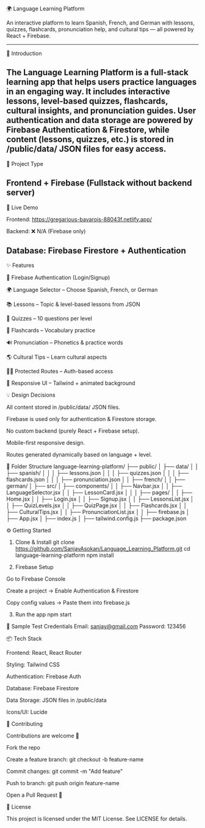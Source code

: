 🌍 Language Learning Platform

An interactive platform to learn Spanish, French, and German with lessons, quizzes, flashcards, pronunciation help, and cultural tips — all powered by React + Firebase.

---
📌 Introduction

The Language Learning Platform is a full-stack learning app that helps users practice languages in an engaging way.
It includes interactive lessons, level-based quizzes, flashcards, cultural insights, and pronunciation guides.
User authentication and data storage are powered by Firebase Authentication & Firestore, while content (lessons, quizzes, etc.) is stored in /public/data/ JSON files for easy access.
---
🔧 Project Type

Frontend + Firebase (Fullstack without backend server)
---
🚀 Live Demo

Frontend: https://gregarious-bavarois-88043f.netlify.app/

Backend: ❌ N/A (Firebase only)

Database: Firebase Firestore + Authentication
---
✨ Features

🔐 Firebase Authentication (Login/Signup)

🌍 Language Selector – Choose Spanish, French, or German

📚 Lessons – Topic & level-based lessons from JSON

📝 Quizzes – 10 questions per level

🧠 Flashcards – Vocabulary practice

🔊 Pronunciation – Phonetics & practice words

🌎 Cultural Tips – Learn cultural aspects

🧑‍💻 Protected Routes – Auth-based access

🎨 Responsive UI – Tailwind + animated background

💡 Design Decisions

All content stored in /public/data/ JSON files.

Firebase is used only for authentication & Firestore storage.

No custom backend (purely React + Firebase setup).

Mobile-first responsive design.

Routes generated dynamically based on language + level.

📂 Folder Structure
language-learning-platform/
├── public/
│   ├── data/
│   │   ├── spanish/
│   │   │   ├── lessons.json
│   │   │   ├── quizzes.json
│   │   │   ├── flashcards.json
│   │   │   ├── pronunciation.json
│   │   ├── french/
│   │   ├── german/
│
├── src/
│   ├── components/
│   │   ├── Navbar.jsx
│   │   ├── LanguageSelector.jsx
│   │   ├── LessonCard.jsx
│   │
│   ├── pages/
│   │   ├── Home.jsx
│   │   ├── Login.jsx
│   │   ├── Signup.jsx
│   │   ├── LessonsList.jsx
│   │   ├── QuizLevels.jsx
│   │   ├── QuizPage.jsx
│   │   ├── Flashcards.jsx
│   │   ├── CulturalTips.jsx
│   │   ├── PronunciationList.jsx
│
│   ├── firebase.js
│   ├── App.jsx
│   ├── index.js
│
├── tailwind.config.js
├── package.json

⚙️ Getting Started
1. Clone & Install
git clone https://github.com/SanjayAsokan/Language_Learning_Platform.git
cd language-learning-platform
npm install

2. Firebase Setup

Go to Firebase Console

Create a project → Enable Authentication & Firestore

Copy config values → Paste them into firebase.js

3. Run the app
npm start

🧪 Sample Test Credentials
Email: sanjay@gmail.com
Password: 123456

📦 Tech Stack

Frontend: React, React Router

Styling: Tailwind CSS

Authentication: Firebase Auth

Database: Firebase Firestore

Data Storage: JSON files in /public/data

Icons/UI: Lucide

🤝 Contributing

Contributions are welcome 🎉

Fork the repo

Create a feature branch: git checkout -b feature-name

Commit changes: git commit -m "Add feature"

Push to branch: git push origin feature-name

Open a Pull Request 🚀

📜 License

This project is licensed under the MIT License. See LICENSE
 for details.
